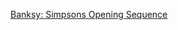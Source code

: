 ---
layout: post
wordpress_id: 802
wordpress_url: http://noesbueno.com/archives/802
date: '2010-10-10 21:59:37 -0500'
date_gmt: '2010-10-11 02:59:37 -0500'
body: |
  <p><a href="http://www.thehighdefinite.com/2010/10/banksy-simpsons-opening-sequence/">Banksy: Simpsons Opening Sequence</a></p>
---